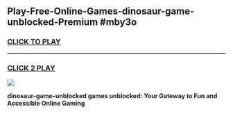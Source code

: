 
## Play-Free-Online-Games-dinosaur-game-unblocked-Premium #mby3o
<h3>
<a href="https://premium.freeplayer.one?title=dinosaur-game-unblocked&ref=8M">CLICK TO PLAY</a></h3>
<hr>

<h3>
<a href="https://premium.freeplayer.one?title=dinosaur-game-unblocked&ref=8M">CLICK 2 PLAY</a>
  
</h3>

<a href="https://premium.freeplayer.one?title=dinosaur-game-unblocked&ref=8M"><img src="https://clearcache.store/games.png"></a>


**dinosaur-game-unblocked games unblocked: Your Gateway to Fun and Accessible Online Gaming**
